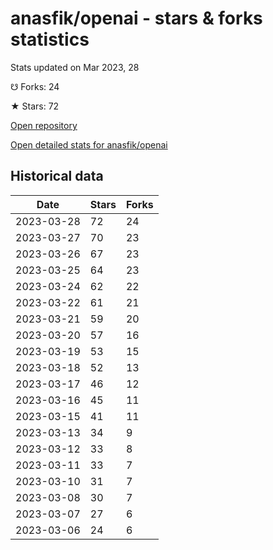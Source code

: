 # anasfik/openai - stars & forks statistics

Stats updated on Mar 2023, 28

☋ Forks: 24

★ Stars: 72

[Open repository](https://github.com/anasfik/openai)

[Open detailed stats for anasfik/openai](https://reviewgithub.com/rep/anasfik/openai)

## Historical data
| Date | Stars | Forks |
|------|-------|-------|
| 2023-03-28 | 72 | 24 | 
| 2023-03-27 | 70 | 23 | 
| 2023-03-26 | 67 | 23 | 
| 2023-03-25 | 64 | 23 | 
| 2023-03-24 | 62 | 22 | 
| 2023-03-22 | 61 | 21 | 
| 2023-03-21 | 59 | 20 | 
| 2023-03-20 | 57 | 16 | 
| 2023-03-19 | 53 | 15 | 
| 2023-03-18 | 52 | 13 | 
| 2023-03-17 | 46 | 12 | 
| 2023-03-16 | 45 | 11 | 
| 2023-03-15 | 41 | 11 | 
| 2023-03-13 | 34 | 9 | 
| 2023-03-12 | 33 | 8 | 
| 2023-03-11 | 33 | 7 | 
| 2023-03-10 | 31 | 7 | 
| 2023-03-08 | 30 | 7 | 
| 2023-03-07 | 27 | 6 | 
| 2023-03-06 | 24 | 6 | 

